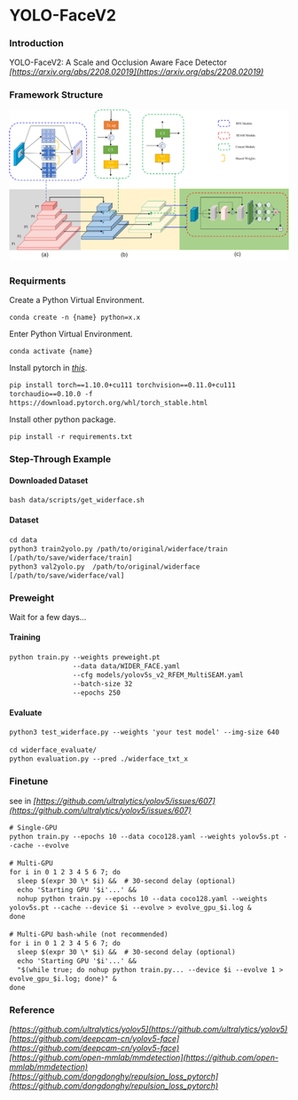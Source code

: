 # YOLO-FaceV2

### Introduction
YOLO-FaceV2: A Scale and Occlusion Aware Face Detector     
*[https://arxiv.org/abs/2208.02019](https://arxiv.org/abs/2208.02019)*    


### Framework Structure
![](data/images/yolo-facev2.jpg)

### Requirments
Create a Python Virtual Environment.   
```shell
conda create -n {name} python=x.x
```

Enter Python Virtual Environment.   
```shell
conda activate {name}
```

Install pytorch in *[this](https://pytorch.org/get-started/previous-versions/)*.  
```shell 
pip install torch==1.10.0+cu111 torchvision==0.11.0+cu111 torchaudio==0.10.0 -f https://download.pytorch.org/whl/torch_stable.html
```

Install other python package.   
```shell
pip install -r requirements.txt
```
   
### Step-Through Example
#### Downloaded Dataset
```shell
bash data/scripts/get_widerface.sh
```

#### Dataset
```shell
cd data
python3 train2yolo.py /path/to/original/widerface/train [/path/to/save/widerface/train]
python3 val2yolo.py  /path/to/original/widerface [/path/to/save/widerface/val]
```

### Preweight
Wait for a few days...

#### Training
```shell
python train.py --weights preweight.pt    
                --data data/WIDER_FACE.yaml    
                --cfg models/yolov5s_v2_RFEM_MultiSEAM.yaml     
                --batch-size 32   
                --epochs 250
```

#### Evaluate   
```shell
python3 test_widerface.py --weights 'your test model' --img-size 640
  
cd widerface_evaluate/    
python evaluation.py --pred ./widerface_txt_x
```

### Finetune
see in *[https://github.com/ultralytics/yolov5/issues/607](https://github.com/ultralytics/yolov5/issues/607)*
```shell
# Single-GPU
python train.py --epochs 10 --data coco128.yaml --weights yolov5s.pt --cache --evolve

# Multi-GPU
for i in 0 1 2 3 4 5 6 7; do
  sleep $(expr 30 \* $i) &&  # 30-second delay (optional)
  echo 'Starting GPU '$i'...' &&
  nohup python train.py --epochs 10 --data coco128.yaml --weights yolov5s.pt --cache --device $i --evolve > evolve_gpu_$i.log &
done

# Multi-GPU bash-while (not recommended)
for i in 0 1 2 3 4 5 6 7; do
  sleep $(expr 30 \* $i) &&  # 30-second delay (optional)
  echo 'Starting GPU '$i'...' &&
  "$(while true; do nohup python train.py... --device $i --evolve 1 > evolve_gpu_$i.log; done)" &
done
```

### Reference
*[https://github.com/ultralytics/yolov5](https://github.com/ultralytics/yolov5)*    
*[https://github.com/deepcam-cn/yolov5-face](https://github.com/deepcam-cn/yolov5-face)*   
*[https://github.com/open-mmlab/mmdetection](https://github.com/open-mmlab/mmdetection)*   
*[https://github.com/dongdonghy/repulsion_loss_pytorch](https://github.com/dongdonghy/repulsion_loss_pytorch)*   